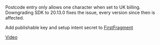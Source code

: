 Postcode entry only allows one character when set to UK billing. Downgrading SDK to 20.13.0 fixes the issue, every version since then is affected.

Add publishable key and setup intent secret to [FirstFragment](/app/src/main/java/com/galajeu/stripebug/FirstFragment.kt)

[Video](/bugvideo.mp4)